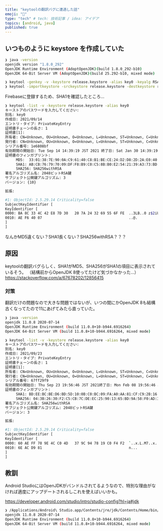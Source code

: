 ```yaml
---
title: "keytoolの翻訳バグに遭遇した話"
emoji: "👣"
type: "tech" # tech: 技術記事 / idea: アイデア
topics: [android, java]
published: true
---
```


## いつものように keystore を作成していた

```sh
❯ java -version
openjdk version "1.8.0_292"
OpenJDK Runtime Environment (AdoptOpenJDK)(build 1.8.0_292-b10)
OpenJDK 64-Bit Server VM (AdoptOpenJDK)(build 25.292-b10, mixed mode)
```

```sh
❯ keytool -genkey -v -keystore release.keystore -alias key0 -keyalg RSA -keysize 2048 -validity 10000
❯ keytool -importkeystore -srckeystore release.keystore -destkeystore release.keystore -deststoretype pkcs12
```

Firebaseに登録するため、SHA1を確認したところ...

```sh
❯ keytool -list -v -keystore release.keystore -alias key0
キーストアのパスワードを入力してください:
別名: key0
作成日: 2021/09/14
エントリ・タイプ: PrivateKeyEntry
証明書チェーンの長さ: 1
証明書[1]:
所有者: CN=Unknown, OU=Unknown, O=Unknown, L=Unknown, ST=Unknown, C=Unknown
発行者: CN=Unknown, OU=Unknown, O=Unknown, L=Unknown, ST=Unknown, C=Unknown
シリアル番号: 1e6808bf
有効期間の開始日: Tue Sep 14 14:39:19 JST 2021 終了日: Sat Jan 30 14:39:19 JST 2049
証明書のフィンガプリント:
	 MD5:  33:01:38:7E:90:0A:C9:61:40:C8:B1:BE:CE:24:D2:D8:2D:2A:E0:40
	 SHA1: AB:CB:76:79:70:09:DF:F8:B9:C0:C5:8B:B0:E2:54:21:39:A3:73:BD:9B:62:87:4A:A9:D5:A2:5D:0D:6D:21:4D
	 SHA256: SHA256withRSA
署名アルゴリズム名: 2048ビットRSA鍵
サブジェクト公開鍵アルゴリズム: 3
バージョン: {10}

拡張:

#1: ObjectId: 2.5.29.14 Criticality=false
SubjectKeyIdentifier [
KeyIdentifier [
0000: BA 8C 33 4C 42 E8 7D 30   20 7A 24 32 69 55 6F FE  ..3LB..0 z$2iUo.
0010: AE F6 40 07                                        ..@.
]
]
```

なんかMD5違くない？SHA1長くない？SHA256withRSA？？？

## 原因

keytoolの翻訳バグらしく、SHA1がMD5、SHA256がSHA1の項目に表示されているそう。
（結構前からOpenJDK 8使ってたけど気づかなかった...）
<https://stackoverflow.com/a/67678202/12856415>

### 対策

翻訳だけの問題なので大きな問題ではないが、いつの間にかOpenJDK 8も結構古くなってたので11にあげてみたら直っていた。

```sh
❯ java -version
openjdk 11.0.8 2020-07-14
OpenJDK Runtime Environment (build 11.0.8+10-b944.6916264)
OpenJDK 64-Bit Server VM (build 11.0.8+10-b944.6916264, mixed mode)
```

```sh
❯ keytool -list -v -keystore release.keystore -alias key0
キーストアのパスワードを入力してください:
別名: key0
作成日: 2021/09/23
エントリ・タイプ: PrivateKeyEntry
証明書チェーンの長さ: 1
証明書[1]:
所有者: CN=Unknown, OU=Unknown, O=Unknown, L=Unknown, ST=Unknown, C=Unknown
発行者: CN=Unknown, OU=Unknown, O=Unknown, L=Unknown, ST=Unknown, C=Unknown
シリアル番号: 67ff29f9
有効期間の開始日: Thu Sep 23 19:56:46 JST 2021終了日: Mon Feb 08 19:56:46 JST 2049
証明書のフィンガプリント:
	 SHA1: BD:EE:BC:BE:D6:BD:5D:10:0B:C0:BC:09:FA:A0:AA:81:CF:C9:2B:16
	 SHA256: 04:3B:26:30:F2:C5:CB:7C:DE:EC:25:90:13:65:BD:9A:58:F0:AD:34:59:F0:4B:BE:9F:E4:0B:CC:44:A3:9E:17
署名アルゴリズム名: SHA256withRSA
サブジェクト公開鍵アルゴリズム: 2048ビットRSA鍵
バージョン: 3

拡張:

#1: ObjectId: 2.5.29.14 Criticality=false
SubjectKeyIdentifier [
KeyIdentifier [
0000: 60 AE FF 78 9E 4C C0 4D   37 9C 94 78 19 C0 F4 F2  `..x.L.M7..x....
0010: 6E AC D9 81                                        n...
]
]
```

## 教訓

Android StudioにはOpenJDKがバンドルされてるようなので、特別な理由がなければ適度にアップデートされるしこれを使えばいいかも。

<https://developer.android.com/studio/intro/studio-config?hl=ja#jdk>

```sh
❯ /Applications/Android\ Studio.app/Contents/jre/jdk/Contents/Home/bin/java --version
openjdk 11.0.8 2020-07-14
OpenJDK Runtime Environment (build 11.0.8+10-b944.6916264)
OpenJDK 64-Bit Server VM (build 11.0.8+10-b944.6916264, mixed mode)
```
